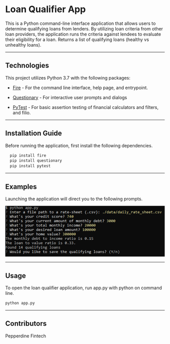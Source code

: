 # Loan Qualifier App

This is a Python command-line interface application that allows users to determine qualifying loans from lenders. By utilizing loan criteria from other loan providers, the application runs the criteria against lendees to evaluate their eligibility for a loan. Returns a list of qualifying loans (healthy vs unhealthy loans).

---

## Technologies

This project utilizes Python 3.7 with the following packages:

* [Fire](https://github.com/google/python-fire) - For the command line interface, help page, and entrypoint.

* [Questionary](https://github.com/tmbo/questionary) - For interactive user prompts and dialogs

* [PyTest](https://docs.pytest.org/en/stable/) - For basic assertion testing of financial calculators and filters, and filio.

---

## Installation Guide

Before running the application, first install the following dependencies.

```python
  pip install fire
  pip install questionary
  pip install pytest
```

---

## Examples

Launching the application will direct you to the following prompts.

![Loan Qualifier Prompts](/Images/example_1.PNG)

---

## Usage

To open the loan qualifier application, run app.py with python on command line.

```python
python app.py
```

--- 

## Contributors

Pepperdine Fintech 


